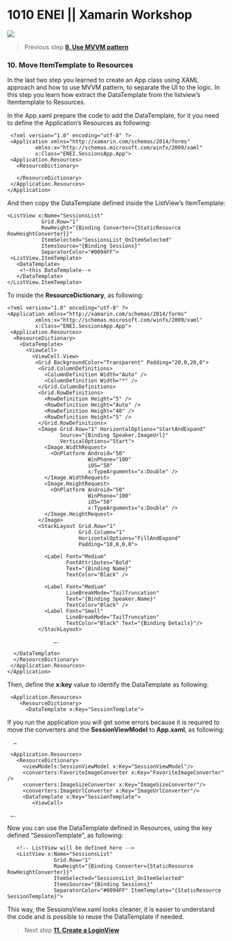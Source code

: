 # 1010 ENEI || Xamarin Workshop

<MTMarkdownOptions output='html4'>
	<a href="https://github.com/XamCommunityWorkshop/SessionsApp"><img src="https://raw.githubusercontent.com/XamCommunityWorkshop/SessionsApp/Draft/Guides/ImagesForGuides/header.png"/></a>
</MTMarkdownOptions>

> Previous step [**9. Use MVVM pattern**](9.%20Use%20MVVM%20pattern.md)

### 10. Move ItemTemplate to Resources


In the last two step you learned to create an App class using XAML approach and how to use MVVM pattern, to separate the UI to the logic. In this step you learn how extract the DataTemplate from the listview’s Itemtemplate to Resources.

In the App.xaml prepare the code to add the DataTemplate, for it you need to define the Application’s Resources as following:

     <?xml version="1.0" encoding="utf-8" ?>     <Application xmlns="http://xamarin.com/schemas/2014/forms"             xmlns:x="http://schemas.microsoft.com/winfx/2009/xaml"             x:Class="ENEI.SessionsApp.App">     <Application.Resources>       <ResourceDictionary>            </ResourceDictionary>     </Application.Resources>    </Application>And then copy the DataTemplate defined inside the ListView’s ItemTemplate:
    <ListView x:Name="SessionsList"               Grid.Row="1"               RowHeight="{Binding Converter={StaticResource RowHeightConverter}}"               ItemSelected="SessionsList_OnItemSelected"               ItemsSource="{Binding Sessions}"               SeparatorColor="#0094FF">     <ListView.ItemTemplate>       <DataTemplate>        <!—this DataTemplate-->       </DataTemplate>    </ListView.ItemTemplate>
To inside the **ResourceDictionary**, as following:


    <?xml version="1.0" encoding="utf-8" ?>    <Application xmlns="http://xamarin.com/schemas/2014/forms"             xmlns:x="http://schemas.microsoft.com/winfx/2009/xaml"             x:Class="ENEI.SessionsApp.App">     <Application.Resources>      <ResourceDictionary>        <DataTemplate>          <ViewCell>            <ViewCell.View>             <Grid BackgroundColor="Transparent" Padding="20,0,20,0">              <Grid.ColumnDefinitions>                <ColumnDefinition Width="Auto" />                <ColumnDefinition Width="*" />              </Grid.ColumnDefinitions>              <Grid.RowDefinitions>                <RowDefinition Height="5" />                <RowDefinition Height="Auto" />                <RowDefinition Height="48" />                <RowDefinition Height="5" />              </Grid.RowDefinitions>              <Image Grid.Row="1" HorizontalOptions="StartAndExpand"                     Source="{Binding Speaker.ImageUrl}"                     VerticalOptions="Start">                <Image.WidthRequest>                  <OnPlatform Android="50"                              WinPhone="100"                              iOS="50"                              x:TypeArguments="x:Double" />                </Image.WidthRequest>                <Image.HeightRequest>                  <OnPlatform Android="50"                              WinPhone="100"                              iOS="50"                              x:TypeArguments="x:Double" />                </Image.HeightRequest>              </Image>              <StackLayout Grid.Row="1"                           Grid.Column="1"                           HorizontalOptions="FillAndExpand"                           Padding="10,0,0,0">                <Label Font="Medium"                       FontAttributes="Bold"                       Text="{Binding Name}"                       TextColor="Black" />                <Label Font="Medium"                       LineBreakMode="TailTruncation"                       Text="{Binding Speaker.Name}"                       TextColor="Black" />                <Label Font="Small"                       LineBreakMode="TailTruncation"                       TextColor="Black" Text="{Binding Details}"/>              </StackLayout>
                   ….      </DataTemplate>      </ResourceDictionary>     </Application.Resources>    </Application>Then, define the **x:key** value to identify the DataTemplate as following:     <Application.Resources>        <ResourceDictionary>          <DataTemplate x:Key="SessionTemplate">  
  If you run the application you will get some errors because it is required to move the converters and the **SessionViewModel** to **App.xaml**, as following:      …     <Application.Resources>       <ResourceDictionary>         <viewModels:SessionViewModel x:Key="SessionViewModel"/>         <converters:FavoriteImageConverter x:Key="FavoriteImageConverter" />         <converters:ImageSizeConverter x:Key="ImageSizeConverter"/>         <converters:ImageUrlConverter x:Key="ImageUrlConverter"/>         <DataTemplate x:Key="SessionTemplate">            <ViewCell>     ….Now you can use the DataTemplate defined in Resources, using the key defined “SessionTemplate”, as following:
       <!-- ListView will be defined here -->       <ListView x:Name="SessionsList"                   Grid.Row="1"                   RowHeight="{Binding Converter={StaticResource RowHeightConverter}}"                   ItemSelected="SessionsList_OnItemSelected"                   ItemsSource="{Binding Sessions}"                   SeparatorColor="#0094FF" ItemTemplate="{StaticResource SessionTemplate}">This way, the SessionsView.xaml looks cleaner, it is easier to understand the code and is possible to reuse the DataTemplate if needed.

> Next step [**11. Create a LoginView**](11.%20Create%20a%20LoginView.md)
